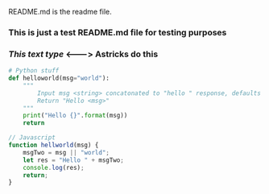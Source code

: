 README.md is the readme file.
### This is just a test README.md file for testing purposes

### _This text type_  \<---\>  **Astricks do this**
``` python
# Python stuff
def helloworld(msg="world"):
    """
        Input msg <string> concatonated to "hello " response, defaults to "world"
        Return "Hello <msg>"
    """
    print("Hello {}".format(msg))
    return
```

``` javascript
// Javascript
function hellworld(msg) {
    msgTwo = msg || "world";
    let res = "Hello " + msgTwo;
    console.log(res);
    return;
}
```
